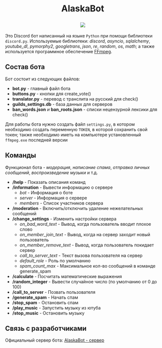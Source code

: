 <h1 align="center"> 
  <p> AlaskaBot </p>
  <img src="https://user-images.githubusercontent.com/117539159/231544944-244326ad-60f5-42d9-9b4f-db13ffde0158.png" /> 
</h1>

Это Discord бот написанный на языке `Python` при помощи библиотеки `discord.py`.
Используемые библиотеки: *discord*, *asyncio*, *sqlalchemy*, *youtube_dl*, *pymorphy2*,
*googletrans*, *json*, *re*, *random*, *os*, *math*; 
а также используется программное обеспечение [FFmpeg](https://ffmpeg.org/).

## Состав бота

  Бот состоит из следующих файлов:

  + **bot.py** - главный файл бота
  + **buttons.py** - кнопки для create_vote()
  + **translator.py** - перевод с транслита на русский для check()
  + **guilds_settings.db** - база данных для серверов
  + **ban_words.json** *и* **ban_roots.json** - списки нецензурной лексики для check()

  Для работы бота нужно создать файл `settings.py`, в котором необходимо создать переменную `TOKEN`, в которой сохранить свой токен;
  также необходимо иметь на компьютере установленный `ffmpeg.exe` последней версии

## Команды
  
  Функционал бота - *модерация*, *написание спама*, *отправка личных сообщений*, *воспроизведение музыки* и т.д.
  
  + **/help** - Показать описания команд
  + **/information** - Вывести информацию о сервере
    + *bot* - Информация о боте
    + *server* - Информация о сервере
    + *members* - Список участников сервера 
  + **/moderation** - Включить/отключить удаление нежелательных сообщений
  + **/change_settings** - Изменить настройки сервера
    + *on_bad_word_text* - Вывод, когда пользователь вводит плохое слово
    + *on_member_join_text* - Вывод, когда на сервер заходит новый пользователь
    + *on_member_remove_text* - Вывод, когда пользователь покидает сервер
    + *call_to_server_text* - Текст вызова пользователя на сервер
    + *default_role* - Роль по умолчанию
    + *spam_count_max* - Максимальное кол-во сообщений в команде generate_spam
  + **/calculate** - Посчитать математические выражения
  + **/random_integer** - Вывести случайное число (по умолчанию от 0 до 100)
  + **/call_to_server** - Позвать пользователя
  + **/generate_spam** - Начать спам
  + **/stop_spam** - Остановить спам
  + **/play_music** - Запустить музыку из ютуба
  + **/stop_music** - Остановить музыку

## Связь с разработчиками

Официальный сервер бота: [AlaskaBot - сервер](https://discord.gg/X3WjJPAEsV)
